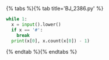{% tabs %}{% tab title='BJ_2386.py' %}

```py
while 1:
  x = input().lower()
  if x == '#':
    break
  print(x[0], x.count(x[0]) - 1)
```

{% endtab %}{% endtabs %}
